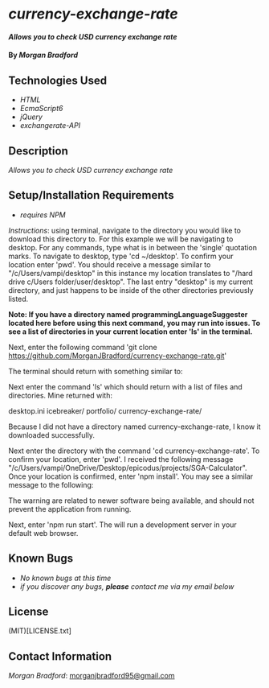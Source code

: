 # _currency-exchange-rate_

#### _Allows you to check USD currency exchange rate_

#### By _**Morgan Bradford**_

## Technologies Used

* _HTML_
* _EcmaScript6_
* _jQuery_
* _exchangerate-API_

## Description

_Allows you to check USD currency exchange rate_

## Setup/Installation Requirements

* _requires NPM_

_Instructions_: using terminal, navigate to the directory you would like to download this directory to. For this example we will be navigating to desktop. For any commands, type what is in between the 'single' quotation marks. To navigate to desktop, type 'cd ~/desktop'. To confirm your location enter 'pwd'. You should receive a message similar to "/c/Users/vampi/desktop" in this instance my location translates to "/hard drive c/Users folder/user/desktop". The last entry "desktop" is my current directory, and just happens to be inside of the other directories previously listed.

**Note: If you have a directory named programmingLanguageSuggester located here before using this next command, you may run into issues. To see a list of directories in your current location enter 'ls' in the terminal.**

Next, enter the following command 'git clone https://github.com/MorganJBradford/currency-exchange-rate.git'

The terminal should return with something similar to:

>
>
>
>

Next enter the command 'ls' which should return with a list of files and directories. Mine returned with:

desktop.ini icebreaker/ portfolio/ currency-exchange-rate/

Because I did not have a directory named currency-exchange-rate, I know it downloaded successfully.

Next enter the directory with the command 'cd currency-exchange-rate'. To confirm your location, enter 'pwd'. I received the following message "/c/Users/vampi/OneDrive/Desktop/epicodus/projects/SGA-Calculator". Once your location is confirmed, enter 'npm install'. You may see a similar message to the following:

>
>
>
>
>
>
>
>

The warning are related to newer software being available, and should not prevent the application from running.

Next, enter 'npm run start'. The will run a development server in your default web browser.

## Known Bugs

* _No known bugs at this time_
* _if you discover any bugs, **please** contact me via my email below_

## License

(MIT)[LICENSE.txt]

## Contact Information

_Morgan Bradford_: morganjbradford95@gmail.com
